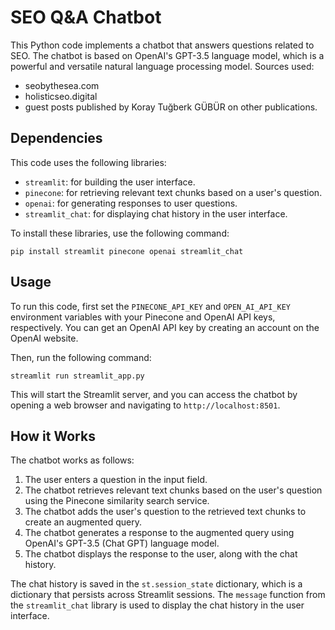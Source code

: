 # SEO Q&A Chatbot

This Python code implements a chatbot that answers questions related to SEO.  The chatbot is based on OpenAI's GPT-3.5 language model, which is a powerful and versatile natural language processing model.
Sources used:
- seobythesea.com
- holisticseo.digital
- guest posts published by Koray Tuğberk GÜBÜR on other publications.

## Dependencies

This code uses the following libraries:
- `streamlit`: for building the user interface.
- `pinecone`: for retrieving relevant text chunks based on a user's question.
- `openai`: for generating responses to user questions.
- `streamlit_chat`: for displaying chat history in the user interface.

To install these libraries, use the following command:
```
pip install streamlit pinecone openai streamlit_chat
```

## Usage

To run this code, first set the `PINECONE_API_KEY` and `OPEN_AI_API_KEY` environment variables with your Pinecone and OpenAI API keys, respectively. You can get an OpenAI API key by creating an account on the OpenAI website.

Then, run the following command:
```
streamlit run streamlit_app.py
```

This will start the Streamlit server, and you can access the chatbot by opening a web browser and navigating to `http://localhost:8501`.

## How it Works

The chatbot works as follows:
1. The user enters a question in the input field.
2. The chatbot retrieves relevant text chunks based on the user's question using the Pinecone similarity search service.
3. The chatbot adds the user's question to the retrieved text chunks to create an augmented query.
4. The chatbot generates a response to the augmented query using OpenAI's GPT-3.5 (Chat GPT) language model.
5. The chatbot displays the response to the user, along with the chat history.

The chat history is saved in the `st.session_state` dictionary, which is a dictionary that persists across Streamlit sessions. The `message` function from the `streamlit_chat` library is used to display the chat history in the user interface.
